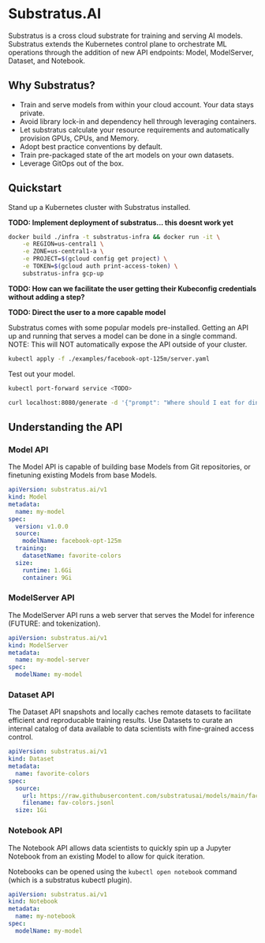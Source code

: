 # Substratus.AI

Substratus is a cross cloud substrate for training and serving AI models. Substratus extends the Kubernetes control plane to orchestrate ML operations through the addition of new API endpoints: Model, ModelServer, Dataset, and Notebook.

## Why Substratus?

* Train and serve models from within your cloud account. Your data stays private.
* Avoid library lock-in and dependency hell through leveraging containers.
* Let substratus calculate your resource requirements and automatically provision GPUs, CPUs, and Memory.
* Adopt best practice conventions by default.
* Train pre-packaged state of the art models on your own datasets.
* Leverage GitOps out of the box.

## Quickstart

Stand up a Kubernetes cluster with Substratus installed.

**TODO: Implement deployment of substratus... this doesnt work yet**

```sh
docker build ./infra -t substratus-infra && docker run -it \
    -e REGION=us-central1 \
    -e ZONE=us-central1-a \
    -e PROJECT=$(gcloud config get project) \
    -e TOKEN=$(gcloud auth print-access-token) \
    substratus-infra gcp-up
```

**TODO: How can we facilitate the user getting their Kubeconfig credentials without adding a step?**

**TODO: Direct the user to a more capable model**

Substratus comes with some popular models pre-installed. Getting an API up and running that serves a model can be done in a single command. NOTE: This will NOT automatically expose the API outside of your cluster.

```sh
kubectl apply -f ./examples/facebook-opt-125m/server.yaml
```

Test out your model.

```sh
kubectl port-forward service <TODO>

curl localhost:8080/generate -d '{"prompt": "Where should I eat for dinner in San Francisco?"}'
```

## Understanding the API

### Model API

The Model API is capable of building base Models from Git repositories, or finetuning existing Models from base Models.

[embedmd]:# (examples/facebook-opt-125m/finetuned-model.yaml)
```yaml
apiVersion: substratus.ai/v1
kind: Model
metadata:
  name: my-model
spec:
  version: v1.0.0
  source:
    modelName: facebook-opt-125m
  training:
    datasetName: favorite-colors
  size:
    runtime: 1.6Gi
    container: 9Gi
```

### ModelServer API

The ModelServer API runs a web server that serves the Model for inference (FUTURE: and tokenization).

[embedmd]:# (examples/facebook-opt-125m/finetuned-server.yaml)
```yaml
apiVersion: substratus.ai/v1
kind: ModelServer
metadata:
  name: my-model-server
spec:
  modelName: my-model
```

### Dataset API

The Dataset API snapshots and locally caches remote datasets to facilitate efficient and reproducable training results. Use Datasets to curate an internal catalog of data available to data scientists with fine-grained access control.

[embedmd]:# (config/base-datasets/favorite-colors.yaml)
```yaml
apiVersion: substratus.ai/v1
kind: Dataset
metadata:
  name: favorite-colors
spec:
  source:
    url: https://raw.githubusercontent.com/substratusai/models/main/facebook-opt-125m/sample-data/favorite-color-blue.jsonl
    filename: fav-colors.jsonl
  size: 1Gi
```

### Notebook API

The Notebook API allows data scientists to quickly spin up a Jupyter Notebook from an existing Model to allow for quick iteration. 

Notebooks can be opened using the `kubectl open notebook` command (which is a substratus kubectl plugin).

[embedmd]:# (examples/facebook-opt-125m/notebook.yaml)
```yaml
apiVersion: substratus.ai/v1
kind: Notebook
metadata:
  name: my-notebook
spec:
  modelName: my-model
```
